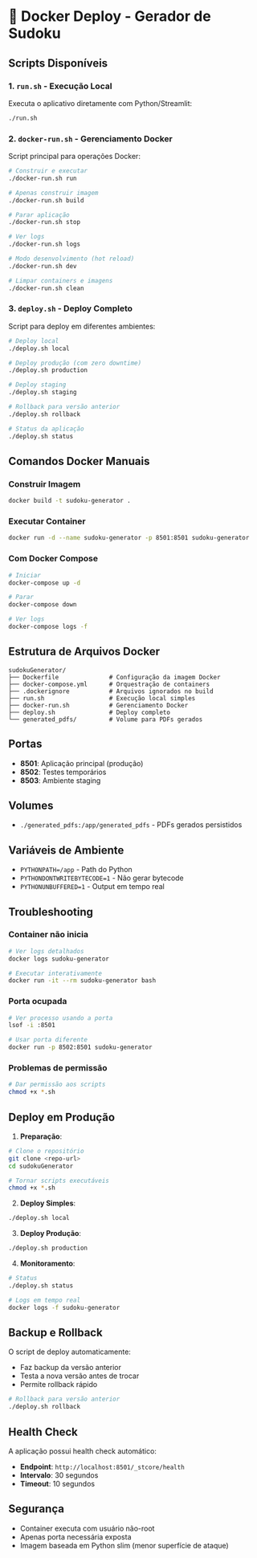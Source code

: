 # 🐳 Docker Deploy - Gerador de Sudoku

## Scripts Disponíveis

### 1. `run.sh` - Execução Local
Executa o aplicativo diretamente com Python/Streamlit:
```bash
./run.sh
```

### 2. `docker-run.sh` - Gerenciamento Docker
Script principal para operações Docker:

```bash
# Construir e executar
./docker-run.sh run

# Apenas construir imagem
./docker-run.sh build

# Parar aplicação
./docker-run.sh stop

# Ver logs
./docker-run.sh logs

# Modo desenvolvimento (hot reload)
./docker-run.sh dev

# Limpar containers e imagens
./docker-run.sh clean
```

### 3. `deploy.sh` - Deploy Completo
Script para deploy em diferentes ambientes:

```bash
# Deploy local
./deploy.sh local

# Deploy produção (com zero downtime)
./deploy.sh production

# Deploy staging
./deploy.sh staging

# Rollback para versão anterior
./deploy.sh rollback

# Status da aplicação
./deploy.sh status
```

## Comandos Docker Manuais

### Construir Imagem
```bash
docker build -t sudoku-generator .
```

### Executar Container
```bash
docker run -d --name sudoku-generator -p 8501:8501 sudoku-generator
```

### Com Docker Compose
```bash
# Iniciar
docker-compose up -d

# Parar
docker-compose down

# Ver logs
docker-compose logs -f
```

## Estrutura de Arquivos Docker

```
sudokuGenerator/
├── Dockerfile              # Configuração da imagem Docker
├── docker-compose.yml      # Orquestração de containers
├── .dockerignore           # Arquivos ignorados no build
├── run.sh                  # Execução local simples
├── docker-run.sh           # Gerenciamento Docker
├── deploy.sh               # Deploy completo
└── generated_pdfs/         # Volume para PDFs gerados
```

## Portas

- **8501**: Aplicação principal (produção)
- **8502**: Testes temporários
- **8503**: Ambiente staging

## Volumes

- `./generated_pdfs:/app/generated_pdfs` - PDFs gerados persistidos

## Variáveis de Ambiente

- `PYTHONPATH=/app` - Path do Python
- `PYTHONDONTWRITEBYTECODE=1` - Não gerar bytecode
- `PYTHONUNBUFFERED=1` - Output em tempo real

## Troubleshooting

### Container não inicia
```bash
# Ver logs detalhados
docker logs sudoku-generator

# Executar interativamente
docker run -it --rm sudoku-generator bash
```

### Porta ocupada
```bash
# Ver processo usando a porta
lsof -i :8501

# Usar porta diferente
docker run -p 8502:8501 sudoku-generator
```

### Problemas de permissão
```bash
# Dar permissão aos scripts
chmod +x *.sh
```

## Deploy em Produção

1. **Preparação**:
```bash
# Clone o repositório
git clone <repo-url>
cd sudokuGenerator

# Tornar scripts executáveis
chmod +x *.sh
```

2. **Deploy Simples**:
```bash
./deploy.sh local
```

3. **Deploy Produção**:
```bash
./deploy.sh production
```

4. **Monitoramento**:
```bash
# Status
./deploy.sh status

# Logs em tempo real
docker logs -f sudoku-generator
```

## Backup e Rollback

O script de deploy automaticamente:
- Faz backup da versão anterior
- Testa a nova versão antes de trocar
- Permite rollback rápido

```bash
# Rollback para versão anterior
./deploy.sh rollback
```

## Health Check

A aplicação possui health check automático:
- **Endpoint**: `http://localhost:8501/_stcore/health`
- **Intervalo**: 30 segundos
- **Timeout**: 10 segundos

## Segurança

- Container executa com usuário não-root
- Apenas porta necessária exposta
- Imagem baseada em Python slim (menor superfície de ataque)
